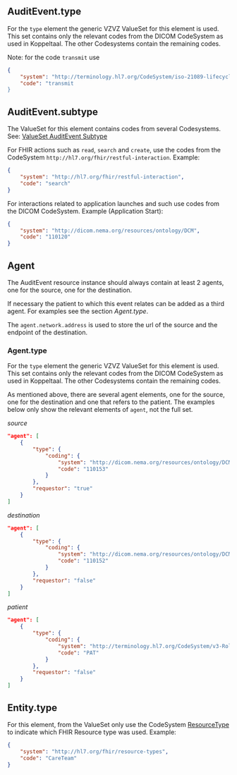 
## AuditEvent.type

For the `type` element the generic VZVZ ValueSet for this element is used. This set contains only the relevant codes from the DICOM CodeSystem as used in Koppeltaal. The other Codesystems contain the remaining codes.

Note: for the code `transmit` use

```json
{
    "system": "http://terminology.hl7.org/CodeSystem/iso-21089-lifecycle",
    "code": "transmit
}
```

## AuditEvent.subtype

The ValueSet for this element contains codes from several Codesystems. See: [ValueSet AuditEvent Subtype](http://hl7.org/fhir/ValueSet/audit-event-sub-type)

For FHIR actions such as `read`, `search` and `create`, use the codes from the CodeSystem `http://hl7.org/fhir/restful-interaction`. Example:

```json
{
    "system": "http://hl7.org/fhir/restful-interaction",
    "code": "search"
}
```

For interactions related to application launches and such use codes from the DICOM CodeSystem. Example (Application Start):

```json
{
    "system": "http://dicom.nema.org/resources/ontology/DCM",
    "code": "110120"
}
```

## Agent

The AuditEvent resource instance should always contain at least 2 agents, one for the source, one for the destination.

If necessary the patient to which this event relates can be added as a third agent. For examples see the section _Agent.type_.

The `agent.network.address` is used to store the url of the source and the endpoint of the destination.

### Agent.type

For the `type` element the generic VZVZ ValueSet for this element is used. This set contains only the relevant codes from the DICOM CodeSystem as used in Koppeltaal. The other Codesystems contain the remaining codes.

As mentioned above, there are several agent elements, one for the source, one for the destination and one that refers to the patient. The examples below only show the relevant elements of `agent`, not the full set.

_source_
```json
"agent": [
    {
        "type": {
            "coding": {
                "system": "http://dicom.nema.org/resources/ontology/DCM",
                "code": "110153"
            }
        },
        "requestor": "true"
    }
]
```

_destination_
```json
"agent": [
    {
        "type": {
            "coding": {
                "system": "http://dicom.nema.org/resources/ontology/DCM",
                "code": "110152"
            }
        },
        "requestor": "false"
    }
]
```

_patient_
```json
"agent": [
    {
        "type": {
            "coding": {
                "system": "http://terminology.hl7.org/CodeSystem/v3-RoleClass",
                "code": "PAT"
            }
        },
        "requestor": "false"
    }
]
```

## Entity.type

For this element, from the ValueSet only use the CodeSystem [ResourceType](http://hl7.org/fhir/resource-types) to indicate which FHIR Resource type was used. Example:

```json
{
    "system": "http://hl7.org/fhir/resource-types",
    "code": "CareTeam"
}
```
